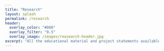 ```yaml
---
title: "Research"
layout: splash
permalink: /research
header:
  overlay_color: "#000"
  overlay_filter: "0.5"
  overlay_image: /images/reasearch-header.jpg
excerpt: "All the educational material and project statements available here."
---
```


